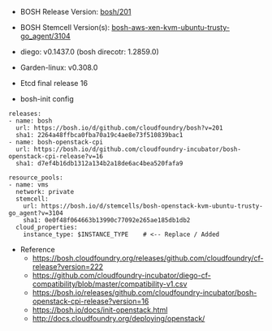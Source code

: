 * BOSH Release Version: [bosh/201](https://bosh.io/releases/github.com/cloudfoundry/bosh?version=201)
* BOSH Stemcell Version(s): [bosh-aws-xen-kvm-ubuntu-trusty-go_agent/3104](http://boshartifacts.cloudfoundry.org/file_collections?type=stemcells)
* diego: v0.1437.0   (bosh direcotr: 1.2859.0)
* Garden-linux:  v0.308.0 
* Etcd final release 16

* bosh-init config
```
releases:
- name: bosh
  url: https://bosh.io/d/github.com/cloudfoundry/bosh?v=201
  sha1: 2264a48ffbca0fba70a19c4ae8e73f510839bac1
- name: bosh-openstack-cpi
  url: https://bosh.io/d/github.com/cloudfoundry-incubator/bosh-openstack-cpi-release?v=16
  sha1: d7ef4b16db1312a134b2a18de6ac4bea520fafa9

resource_pools:
- name: vms
  network: private
  stemcell:
    url: https://bosh.io/d/stemcells/bosh-openstack-kvm-ubuntu-trusty-go_agent?v=3104
    sha1: 0e0f48f064663b13990c77092e265ae185db1db2
  cloud_properties:
    instance_type: $INSTANCE_TYPE    # <-- Replace / Added

```


* Reference
  - https://bosh.cloudfoundry.org/releases/github.com/cloudfoundry/cf-release?version=222
  - https://github.com/cloudfoundry-incubator/diego-cf-compatibility/blob/master/compatibility-v1.csv
  - https://bosh.io/releases/github.com/cloudfoundry-incubator/bosh-openstack-cpi-release?version=16
  - https://bosh.io/docs/init-openstack.html
  - http://docs.cloudfoundry.org/deploying/openstack/
